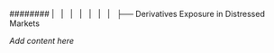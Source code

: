 ######## |   |   |   |   |   |   |   ├── Derivatives Exposure in Distressed Markets

*Add content here*